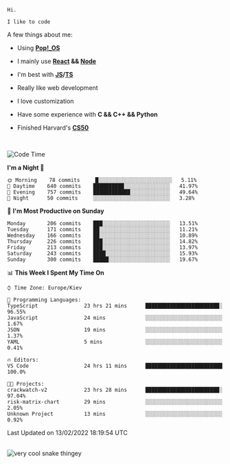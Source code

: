 ```
Hi.

I like to code
```

A few things about me:

-   Using **[Pop!\_OS](https://pop.system76.com/)**

-   I mainly use **[React](https://reactjs.org/) && [Node](https://nodejs.org/en/)**

-   I'm best with **[JS](https://www.javascript.com/)/[TS](https://www.typescriptlang.org/)**

-   Really like web development

-   I love customization

-   Have some experience with **C && C++ && Python**

-   Finished Harvard's **[CS50](https://cs50.harvard.edu)**

<br>

<!--START_SECTION:waka-->
![Code Time](http://img.shields.io/badge/Code%20Time-343%20hrs%2015%20mins-blue)

**I'm a Night 🦉** 

```text
🌞 Morning    78 commits     █░░░░░░░░░░░░░░░░░░░░░░░░   5.11% 
🌆 Daytime    640 commits    ██████████░░░░░░░░░░░░░░░   41.97% 
🌃 Evening    757 commits    ████████████░░░░░░░░░░░░░   49.64% 
🌙 Night      50 commits     ░░░░░░░░░░░░░░░░░░░░░░░░░   3.28%

```
📅 **I'm Most Productive on Sunday** 

```text
Monday       206 commits    ███░░░░░░░░░░░░░░░░░░░░░░   13.51% 
Tuesday      171 commits    ██░░░░░░░░░░░░░░░░░░░░░░░   11.21% 
Wednesday    166 commits    ██░░░░░░░░░░░░░░░░░░░░░░░   10.89% 
Thursday     226 commits    ███░░░░░░░░░░░░░░░░░░░░░░   14.82% 
Friday       213 commits    ███░░░░░░░░░░░░░░░░░░░░░░   13.97% 
Saturday     243 commits    ████░░░░░░░░░░░░░░░░░░░░░   15.93% 
Sunday       300 commits    █████░░░░░░░░░░░░░░░░░░░░   19.67%

```


📊 **This Week I Spent My Time On** 

```text
⌚︎ Time Zone: Europe/Kiev

💬 Programming Languages: 
TypeScript               23 hrs 21 mins      ████████████████████████░   96.55% 
JavaScript               24 mins             ░░░░░░░░░░░░░░░░░░░░░░░░░   1.67% 
JSON                     19 mins             ░░░░░░░░░░░░░░░░░░░░░░░░░   1.37% 
YAML                     5 mins              ░░░░░░░░░░░░░░░░░░░░░░░░░   0.41%

🔥 Editors: 
VS Code                  24 hrs 11 mins      █████████████████████████   100.0%

🐱‍💻 Projects: 
crackwatch-v2            23 hrs 28 mins      ████████████████████████░   97.04% 
risk-matrix-chart        29 mins             ░░░░░░░░░░░░░░░░░░░░░░░░░   2.05% 
Unknown Project          13 mins             ░░░░░░░░░░░░░░░░░░░░░░░░░   0.92%

```


 Last Updated on 13/02/2022 18:19:54 UTC
<!--END_SECTION:waka-->

<br>

<img title="" src="https://raw.githubusercontent.com/Trunkelis/Trunkelis/output/github-contribution-grid-snake.svg" alt="very cool snake thingey" data-align="left">
